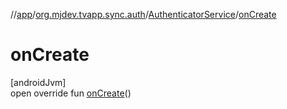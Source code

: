 //[app](../../../index.md)/[org.mjdev.tvapp.sync.auth](../index.md)/[AuthenticatorService](index.md)/[onCreate](on-create.md)

# onCreate

[androidJvm]\
open override fun [onCreate](on-create.md)()
